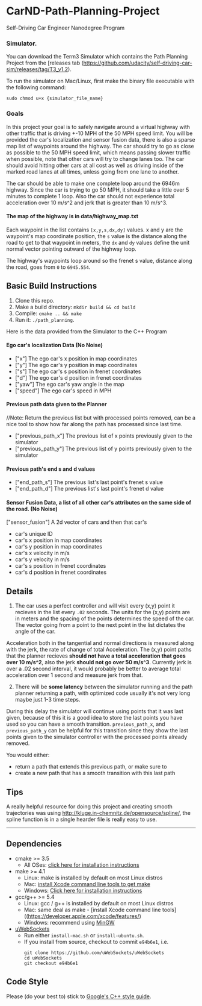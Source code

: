 # CarND-Path-Planning-Project
Self-Driving Car Engineer Nanodegree Program
   
### Simulator.
You can download the Term3 Simulator which contains the Path Planning Project from the [releases tab (https://github.com/udacity/self-driving-car-sim/releases/tag/T3_v1.2).  

To run the simulator on Mac/Linux, first make the binary file executable with the following command:
```shell
sudo chmod u+x {simulator_file_name}
```

### Goals
In this project your goal is to safely navigate around a virtual highway with other traffic that is driving +-10 MPH of the 50 MPH speed limit. You will be provided the car's localization and sensor fusion data, there is also a sparse map list of waypoints around the highway. The car should try to go as close as possible to the 50 MPH speed limit, which means passing slower traffic when possible, note that other cars will try to change lanes too. The car should avoid hitting other cars at all cost as well as driving inside of the marked road lanes at all times, unless going from one lane to another. 

The car should be able to make one complete loop around the 6946m highway. Since the car is trying to go 50 MPH, it should take a little over 5 minutes to complete 1 loop. Also the car should not experience total acceleration over 10 m/s^2 and jerk that is greater than 10 m/s^3.

#### The map of the highway is in data/highway_map.txt
Each waypoint in the list contains `[x,y,s,dx,dy]` values. x and y are the waypoint's map coordinate position, the `s` value is the distance along the road to get to that waypoint in meters, the `dx` and `dy` values define the unit normal vector pointing outward of the highway loop.

The highway's waypoints loop around so the frenet s value, distance along the road, goes from `0` to `6945.554`.

## Basic Build Instructions

1. Clone this repo.
2. Make a build directory: `mkdir build && cd build`
3. Compile: `cmake .. && make`
4. Run it: `./path_planning`.

Here is the data provided from the Simulator to the C++ Program

#### Ego car's localization Data (No Noise)

- ["x"] The ego car's x position in map coordinates
- ["y"] The ego car's y position in map coordinates
- ["s"] The ego car's s position in frenet coordinates
- ["d"] The ego car's d position in frenet coordinates
- ["yaw"] The ego car's yaw angle in the map
- ["speed"] The ego car's speed in MPH

#### Previous path data given to the Planner

//Note: Return the previous list but with processed points removed, can be a nice tool to show how far along
the path has processed since last time. 

- ["previous_path_x"] The previous list of x points previously given to the simulator
- ["previous_path_y"] The previous list of y points previously given to the simulator

#### Previous path's end s and d values 

- ["end_path_s"] The previous list's last point's frenet s value
- ["end_path_d"] The previous list's last point's frenet d value

#### Sensor Fusion Data, a list of all other car's attributes on the same side of the road. (No Noise)

["sensor_fusion"] A 2d vector of cars and then that car's
- car's unique ID
- car's x position in map coordinates
- car's y position in map coordinates 
- car's x velocity in m/s
- car's y velocity in m/s 
- car's s position in frenet coordinates 
- car's d position in frenet coordinates

## Details

1. The car uses a perfect controller and will visit every (x,y) point it recieves in the list every `.02` seconds. The units for the (x,y) points are in meters and the spacing of the points determines the speed of the car. The vector going from a point to the next point in the list dictates the angle of the car. 

Acceleration both in the tangential and normal directions is measured along with the jerk, the rate of change of total Acceleration. The (x,y) point paths that the planner recieves **should not have a total acceleration that goes over 10 m/s^2**, also the jerk **should not go over 50 m/s^3**. Currently jerk is over a .02 second interval, it would probably be better to average total acceleration over 1 second and measure jerk from that.

2. There will be **some latency** between the simulator running and the path planner returning a path, with optimized code usually it's not very long maybe just 1-3 time steps. 

During this delay the simulator will continue using points that it was last given, because of this it is a good idea to store the last points you have used so you can have a smooth transition. `previous_path_x`, and `previous_path_y` can be helpful for this transition since they show the last points given to the simulator controller with the processed points already removed. 

You would either:
- return a path that extends this previous path, or make sure to 
- create a new path that has a smooth transition with this last path

## Tips

A really helpful resource for doing this project and creating smooth trajectories was using http://kluge.in-chemnitz.de/opensource/spline/, the spline function is in a single hearder file is really easy to use.

---

## Dependencies

* cmake >= 3.5
  * All OSes: [click here for installation instructions](https://cmake.org/install/)
* make >= 4.1
  * Linux: make is installed by default on most Linux distros
  * Mac: [install Xcode command line tools to get make](https://developer.apple.com/xcode/features/)
  * Windows: [Click here for installation instructions](http://gnuwin32.sourceforge.net/packages/make.htm)
* gcc/g++ >= 5.4
  * Linux: gcc / g++ is installed by default on most Linux distros
  * Mac: same deal as make - [install Xcode command line tools]((https://developer.apple.com/xcode/features/)
  * Windows: recommend using [MinGW](http://www.mingw.org/)
* [uWebSockets](https://github.com/uWebSockets/uWebSockets)
  * Run either `install-mac.sh` or `install-ubuntu.sh`.
  * If you install from source, checkout to commit `e94b6e1`, i.e.
    ```
    git clone https://github.com/uWebSockets/uWebSockets 
    cd uWebSockets
    git checkout e94b6e1
    ```

## Code Style

Please (do your best to) stick to [Google's C++ style guide](https://google.github.io/styleguide/cppguide.html).
